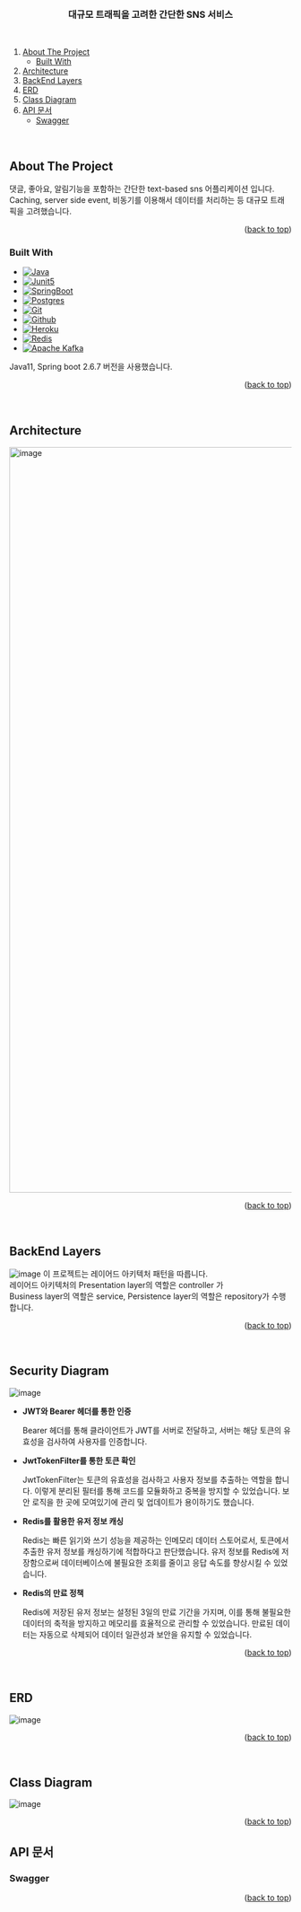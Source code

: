 <a name="readme-top"></a>


<!-- PROJECT LOGO -->
<br />
<div align="center">
  <h3 align="center">대규모 트래픽을 고려한 간단한 SNS 서비스</h3>

  <p align="center">
<!--     <a href="https://github.com/othneildrew/Best-README-Template">View Demo</a> -->
  </p>
</div>

<br/>

<!-- TABLE OF CONTENTS -->
  <ol>
    <li>
      <a href="#about-the-project">About The Project</a>
      <ul>
        <li><a href="#built-with">Built With</a></li>
      </ul>
    </li>
    <li>
      <a href="#architecture">Architecture</a>
    </li>
    <li>
      <a href="#backend-layers">BackEnd Layers</a>
    </li>
    <li>
      <a href="#erd">ERD</a>
    </li>
    <li>
      <a href="#class-diagram">Class Diagram</a>
    </li>
     <li>
      <a href="#api-문서">API 문서</a>
       <ul>
        <li><a href="#swagger">Swagger</a></li>
      </ul>
    </li>
  </ol>

&nbsp;
&nbsp;
&nbsp;
&nbsp;


<!-- ABOUT THE PROJECT -->
## About The Project

댓글, 좋아요, 알림기능을 포함하는 간단한 text-based sns 어플리케이션 입니다. Caching, server side event, 비동기를 이용해서 데이터를 처리하는 등 대규모 트래픽을 고려했습니다.  

<p align="right">(<a href="#readme-top">back to top</a>)</p>



### Built With
* [![Java][Java]][Java-url]
* [![Junit5][Junit5]][Junit5-url]
* [![SpringBoot][SpringBoot]][SpringBoot-url]
* [![Postgres][Postgres]][Postgres-url]
* [![Git][Git]][Git-url]
* [![Github][Github]][Github-url]
* [![Heroku][Heroku]][Heroku-url]
* [![Redis][Redis]][Redis-url]
* [![Apache Kafka][Kafka]][Kafka-url]

Java11, Spring boot 2.6.7 버전을 사용했습니다.

<p align="right">(<a href="#readme-top">back to top</a>)</p>

[Kafka]: https://img.shields.io/badge/Apache%20Kafka-000?style=for-the-badge&logo=apachekafka
[Kafka-url]: https://kafka.apache.org/
[Java]: https://img.shields.io/badge/java-%23ED8B00.svg?style=for-the-badge&logo=openjdk&logoColor=white
[Java-url]: https://devdocs.io/openjdk~11/
[SpringBoot]: https://img.shields.io/badge/springboot-6DB33F?style=for-the-badge&logo=springboot&logoColor=white
[SpringBoot-url]: https://docs.spring.io/spring-boot/docs/current/reference/htmlsingle/#legal
[Postgres]: https://img.shields.io/badge/postgres-%23316192.svg?style=for-the-badge&logo=postgresql&logoColor=white
[Postgres-url]: https://www.postgresql.org/
[Heroku]: https://img.shields.io/badge/heroku-%23430098.svg?style=for-the-badge&logo=heroku&logoColor=white
[Heroku-url]: https://devcenter.heroku.com/
[Junit5]: https://img.shields.io/badge/Junit5-25A162?style=for-the-badge&logo=junit5&logoColor=white
[Junit5-url]: https://junit.org/junit5/
[Redis]: https://img.shields.io/badge/redis-%23DD0031.svg?style=for-the-badge&logo=redis&logoColor=white
[Redis-url]: https://redis.com/
[Git]: https://img.shields.io/badge/git-%23F05033.svg?style=for-the-badge&logo=git&logoColor=white
[Git-url]: https://git-scm.com/
[Github]: https://img.shields.io/badge/github-%23121011.svg?style=for-the-badge&logo=github&logoColor=white
[Github-url]: https://docs.github.com/en

&nbsp;
&nbsp;
&nbsp;
&nbsp;

## Architecture
<img width="1329" alt="image" src="https://github.com/solpinetree/simple-sns-service/assets/83967710/2b14c817-2703-4830-96ac-b38b389d637f">


<p align="right">(<a href="#readme-top">back to top</a>)</p>

&nbsp;
&nbsp;
&nbsp;
&nbsp;

## BackEnd Layers
![image](https://github.com/solpinetree/simple-sns-service/assets/83967710/c158e364-8a0b-4bda-b79c-218f4378224e)
이 프로젝트는 레이어드 아키텍처 패턴을 따릅니다. <br>
레이어드 아키텍처의 Presentation layer의 역할은 controller 가 <br>
Business layer의 역할은 service, Persistence layer의 역할은 repository가 수행합니다. <br>

<p align="right">(<a href="#readme-top">back to top</a>)</p>

&nbsp;
&nbsp;
&nbsp;
&nbsp;

## Security Diagram
![image](https://github.com/solpinetree/simple-sns-service/assets/83967710/63dba5cc-bcf1-496e-89e7-db94f3025b3b)

- **JWT와 Bearer 헤더를 통한 인증**

   Bearer 헤더를 통해 클라이언트가 JWT를 서버로 전달하고, 서버는 해당 토큰의 유효성을 검사하여 사용자를 인증합니다. 

- **JwtTokenFilter를 통한 토큰 확인**

  JwtTokenFilter는 토큰의 유효성을 검사하고 사용자 정보를 추출하는 역할을 합니다. 이렇게 분리된 필터를 통해 코드를 모듈화하고 중복을 방지할 수 있었습니다. 보안 로직을 한 곳에 모여있기에 관리 및 업데이트가 용이하기도 했습니다.

- **Redis를 활용한 유저 정보 캐싱**

  Redis는 빠른 읽기와 쓰기 성능을 제공하는 인메모리 데이터 스토어로서, 토큰에서 추출한 유저 정보를 캐싱하기에 적합하다고 판단했습니다. 유저 정보를 Redis에 저장함으로써 데이터베이스에 불필요한 조회를 줄이고 응답 속도를 향상시킬 수 있었습니다. 

- **Redis의 만료 정책**

  Redis에 저장된 유저 정보는 설정된 3일의 만료 기간을 가지며, 이를 통해 불필요한 데이터의 축적을 방지하고 메모리를 효율적으로 관리할 수 있었습니다. 만료된 데이터는 자동으로 삭제되어 데이터 일관성과 보안을 유지할 수 있었습니다.

<p align="right">(<a href="#readme-top">back to top</a>)</p>

&nbsp;
&nbsp;
&nbsp;
&nbsp;

## ERD


![image](https://github.com/solpinetree/simple-sns-service/assets/83967710/045f940f-9cd8-4550-aaec-4718702e283f)


<p align="right">(<a href="#readme-top">back to top</a>)</p>

&nbsp;
&nbsp;
&nbsp;
&nbsp;

## Class Diagram
![image](https://github.com/solpinetree/simple-sns-service/assets/83967710/7c8aaf16-3544-4b4c-b800-e97732ce0c93)

<p align="right">(<a href="#readme-top">back to top</a>)</p>

## API 문서
### Swagger

<p align="right">(<a href="#readme-top">back to top</a>)</p>

&nbsp;
&nbsp;
&nbsp;
&nbsp;

